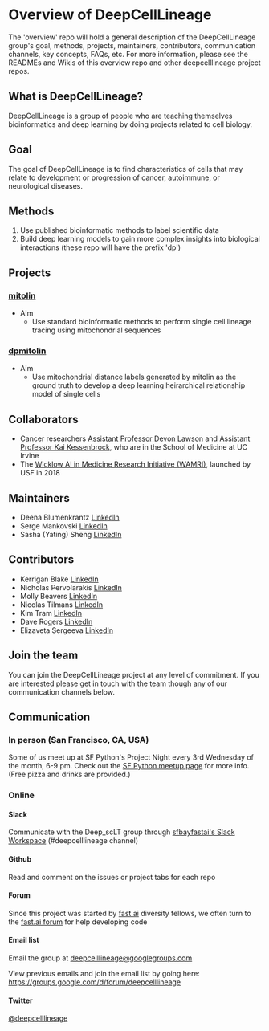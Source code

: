# Overview of DeepCellLineage
The 'overview' repo will hold a general description of the DeepCellLineage group's goal, methods, projects, maintainers, contributors, communication channels, key concepts, FAQs, etc. For more information, please see the READMEs and Wikis of this overview repo and other deepcelllineage project repos. 

## What is DeepCellLineage?
DeepCellLineage is a group of people who are teaching themselves bioinformatics and deep learning by doing projects related to cell biology. 

## Goal
The goal of DeepCellLineage is to find characteristics of cells that may relate to development or progression of cancer, autoimmune, or neurological diseases.

## Methods
1.  Use published bioinformatic methods to label scientific data
2.  Build deep learning models to gain more complex insights into biological interactions (these repo will have the prefix 'dp')

## Projects

### [mitolin](https://github.com/deepcelllineage/mitolin)

- Aim
  - Use standard bioinformatic methods to perform single cell lineage tracing using mitochondrial sequences


### [dpmitolin](https://github.com/deepcelllineage/dpmitolin)

- Aim
    - Use mitochondrial distance labels generated by mitolin as the ground truth to develop a deep learning heirarchical relationship model of single cells 

## Collaborators

- Cancer researchers [Assistant Professor Devon Lawson](http://lawsonlab.org) and [Assistant Professor Kai Kessenbrock](http://kessenbrocklab.com/), who are in the School of Medicine at UC Irvine
- The [Wicklow AI in Medicine Research Initiative (WAMRI)](https://wamri.ai/), launched by USF in 2018

## Maintainers

- Deena Blumenkrantz [LinkedIn](https://www.linkedin.com/in/deena-blumenkrantz/)
- Serge Mankovski [LinkedIn](https://www.linkedin.com/in/smankovski/)
- Sasha (Yating) Sheng [LinkedIn](https://www.linkedin.com/in/sasha-sheng-20998435/)


## Contributors

- Kerrigan Blake [LinkedIn](https://www.linkedin.com/in/kerrigan-blake-486146a9/)
- Nicholas Pervolarakis [LinkedIn](https://www.linkedin.com/in/nicholas-pervolarakis-060110a4/)
- Molly Beavers [LinkedIn](https://www.linkedin.com/in/molly-beavers-651025118/)
- Nicolas Tilmans [LinkedIn](https://www.linkedin.com/in/ntilmans/)
- Kim Tram [LinkedIn](https://www.linkedin.com/in/kim-tram/)
- Dave Rogers [LinkedIn](https://www.linkedin.com/in/dave-a-rogers/)
- Elizaveta Sergeeva [LinkedIn](https://www.linkedin.com/in/sergeevaleeza/)


## Join the team
You can join the DeepCellLineage project at any level of commitment. If you are interested please get in touch with the team though any of our communication channels below.

## Communication

### In person (San Francisco, CA, USA)
Some of us meet up at SF Python's Project Night every 3rd Wednesday of the month, 6-9 pm. Check out the [SF Python meetup page](https://www.meetup.com/SFpython/events/) for more info. (Free pizza and drinks are provided.)


### Online

#### Slack
Communicate with the Deep_scLT group through [sfbayfastai's Slack Workspace](http://bit.ly/JoinSlackFastaiSFbay) (#deepcelllineage channel)

#### Github
Read and comment on the issues or project tabs for each repo

#### Forum
Since this project was started by [fast.ai](https://www.fast.ai/) diversity fellows, we often turn to the [fast.ai forum](https://forums.fast.ai/) for help developing code

#### Email list
Email the group at deepcelllineage@googlegroups.com

View previous emails and join the email list by going here: https://groups.google.com/d/forum/deepcelllineage

#### Twitter
[@deepcelllineage](https://twitter.com/deepcelllineage) 




